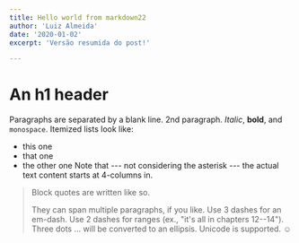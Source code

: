 ```yaml
---
title: Hello world from markdown22
author: 'Luiz Almeida'
date: '2020-01-02'
excerpt: 'Versão resumida do post!'

---
```

An h1 header
============
Paragraphs are separated by a blank line.
2nd paragraph. *Italic*, **bold**, and `monospace`. Itemized lists look like:
* this one
* that one
* the other one
Note that --- not considering the asterisk --- the actual text content starts at 4-columns in.
> Block quotes are
> written like so.
>
> They can span multiple paragraphs,
> if you like.
Use 3 dashes for an em-dash. Use 2 dashes for ranges (ex., "it's all in chapters 12--14"). Three dots ... will be converted to an ellipsis.
Unicode is supported. ☺